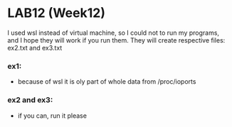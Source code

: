 # LAB12 (Week12)

I used wsl instead of virtual machine, so I could not to run my programs, and I hope they will work if you run them.
They will create respective files: ex2.txt and ex3.txt

### ex1:
- because of wsl it is oly part of whole data from /proc/ioports
### ex2 and ex3:
- if you can, run it please
